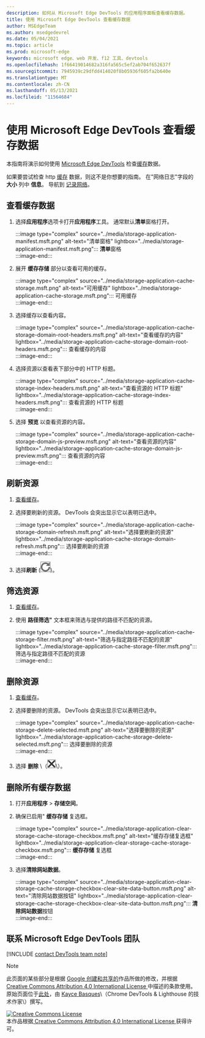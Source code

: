 ```yaml
---
description: 如何从 Microsoft Edge DevTools 的应用程序面板查看缓存数据。
title: 使用 Microsoft Edge DevTools 查看缓存数据
author: MSEdgeTeam
ms.author: msedgedevrel
ms.date: 05/04/2021
ms.topic: article
ms.prod: microsoft-edge
keywords: microsoft edge、web 开发、f12 工具、devtools
ms.openlocfilehash: 1f66419014682a316fa565c5ef2ab704f652637f
ms.sourcegitcommit: 7945939c29dfdd414020f8b05936f605fa2b640e
ms.translationtype: MT
ms.contentlocale: zh-CN
ms.lasthandoff: 05/13/2021
ms.locfileid: "11564684"
---
```

<!-- Copyright Kayce Basques 

   Licensed under the Apache License, Version 2.0 (the "License");
   you may not use this file except in compliance with the License.
   You may obtain a copy of the License at

       https://www.apache.org/licenses/LICENSE-2.0

   Unless required by applicable law or agreed to in writing, software
   distributed under the License is distributed on an "AS IS" BASIS,
   WITHOUT WARRANTIES OR CONDITIONS OF ANY KIND, either express or implied.
   See the License for the specific language governing permissions and
   limitations under the License.  -->
# <a name="view-cache-data-with-microsoft-edge-devtools"></a>使用 Microsoft Edge DevTools 查看缓存数据  

本指南将演示如何使用 [Microsoft Edge DevTools][MicrosoftEdgeDevTools] 检查[缓存][MDNCache]数据。  

如果要尝试检查 http [缓存][MDNHTTPCaching] 数据，则这不是你想要的指南。  在"网络日志"字段的 **大小** 列中 **信息**。  导航到 [记录网络][DevtoolsNetworkLogActivity]。  

## <a name="view-cache-data"></a>查看缓存数据  

1.  选择**应用程序**选项卡打开**应用程序**工具。  通常默认**清单**窗格打开。  
    
    :::image type="complex" source="../media/storage-application-manifest.msft.png" alt-text="清单窗格" lightbox="../media/storage-application-manifest.msft.png":::
       **清单**窗格  
    :::image-end:::  
    
1.  展开 **缓存存储** 部分以查看可用的缓存。  
    
    :::image type="complex" source="../media/storage-application-cache-storage.msft.png" alt-text="可用缓存" lightbox="../media/storage-application-cache-storage.msft.png":::
       可用缓存  
    :::image-end:::  
    
1.  选择缓存以查看内容。  
    
    :::image type="complex" source="../media/storage-application-cache-storage-domain-root-headers.msft.png" alt-text="查看缓存的内容" lightbox="../media/storage-application-cache-storage-domain-root-headers.msft.png":::
       查看缓存的内容  
    :::image-end:::  
    
1.  选择资源以查看表下部分中的 HTTP 标题。  
    
    :::image type="complex" source="../media/storage-application-cache-storage-index-headers.msft.png" alt-text="查看资源的 HTTP 标题" lightbox="../media/storage-application-cache-storage-index-headers.msft.png":::
       查看资源的 HTTP 标题  
    :::image-end:::  
    
1.  选择 **预览** 以查看资源的内容。  
    
    :::image type="complex" source="../media/storage-application-cache-storage-domain-js-preview.msft.png" alt-text="查看资源的内容" lightbox="../media/storage-application-cache-storage-domain-js-preview.msft.png":::
       查看资源的内容  
    :::image-end:::  
    
## <a name="refresh-a-resource"></a>刷新资源  

1.  [查看缓存](#view-cache-data)。  
1.  选择要刷新的资源。  DevTools 会突出显示它以表明已选中。  
    
    :::image type="complex" source="../media/storage-application-cache-storage-domain-refresh.msft.png" alt-text="选择要刷新的资源" lightbox="../media/storage-application-cache-storage-domain-refresh.msft.png":::
       选择要刷新的资源  
    :::image-end:::  
    
1.  选择**刷新** \(![Refresh](../media/refresh-icon.msft.png)\)。  
    
## <a name="filter-resources"></a>筛选资源  

1.  [查看缓存](#view-cache-data)。  
1.  使用 **路径筛选"** 文本框来筛选与提供的路径不匹配的资源。  
    
    :::image type="complex" source="../media/storage-application-cache-storage-filter.msft.png" alt-text="筛选与指定路径不匹配的资源" lightbox="../media/storage-application-cache-storage-filter.msft.png":::
       筛选与指定路径不匹配的资源  
    :::image-end:::  
    
## <a name="delete-a-resource"></a>删除资源  

1.  [查看缓存](#view-cache-data)。  
1.  选择要删除的资源。  DevTools 会突出显示它以表明已选中。  
    
    :::image type="complex" source="../media/storage-application-cache-storage-delete-selected.msft.png" alt-text="选择要删除的资源" lightbox="../media/storage-application-cache-storage-delete-selected.msft.png":::
       选择要删除的资源  
    :::image-end:::  
    
1.  选择 **删除** \（![删除](../media/delete-icon.msft.png)\）。  
    
## <a name="delete-all-cache-data"></a>删除所有缓存数据  

1.  打开**应用程序** > **存储空间**。  
1.  确保已启用" **缓存存储** 复选框。  
    
    :::image type="complex" source="../media/storage-application-clear-storage-cache-storage-checkbox.msft.png" alt-text="缓存存储复选框" lightbox="../media/storage-application-clear-storage-cache-storage-checkbox.msft.png":::
       **缓存存储** 复选框  
    :::image-end:::  
    
1.  选择**清除网站数据**。  
    
    :::image type="complex" source="../media/storage-application-clear-storage-cache-storage-checkbox-clear-site-data-button.msft.png" alt-text="清除网站数据按钮" lightbox="../media/storage-application-clear-storage-cache-storage-checkbox-clear-site-data-button.msft.png":::
       **清除网站数据**按钮  
    :::image-end:::  
    
## <a name="getting-in-touch-with-the-microsoft-edge-devtools-team"></a>联系 Microsoft Edge DevTools 团队  

[!INCLUDE [contact DevTools team note](../includes/contact-devtools-team-note.md)]  

<!-- links -->  

[MicrosoftEdgeDevTools]: ../../devtools-guide-chromium/index.md "Microsoft Edge (Chromium) 开发人员工具 | Microsoft 文档"  
[DevtoolsNetworkLogActivity]: ../network/index.md#log-network-activity  "记录网络活动|Microsoft Docs"  

[MDNCache]: https://developer.mozilla.org/docs/Web/API/Cache "缓存|MDN"  
[MDNHTTPCaching]: https://developer.mozilla.org/docs/Web/HTTP/Caching "HTTP 缓存 | MDN"  

> [!NOTE]
> 此页面的某些部分是根据 [Google 创建和共享的][GoogleSitePolicies]作品所做的修改，并根据[ Creative Commons Attribution 4.0 International License ][CCA4IL]中描述的条款使用。  
> 原始页面位于[此处](https://developers.google.com/web/tools/chrome-devtools/storage/cache)，由 [Kayce Basques][KayceBasques]\（Chrome DevTools \& Lighthouse 的技术作家\）撰写。  

[![Creative Commons License][CCby4Image]][CCA4IL]  
本作品根据[ Creative Commons Attribution 4.0 International License ][CCA4IL]获得许可。  

[CCA4IL]: https://creativecommons.org/licenses/by/4.0  
[CCby4Image]: https://i.creativecommons.org/l/by/4.0/88x31.png  
[GoogleSitePolicies]: https://developers.google.com/terms/site-policies  
[KayceBasques]: https://developers.google.com/web/resources/contributors#kayce-basques  

